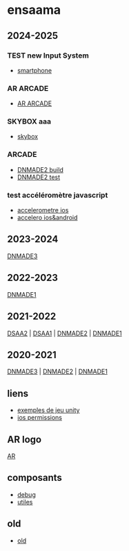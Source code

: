 # ensaama

## 2024-2025

### TEST new Input System
- [smartphone](./2025/TESTS/newinputsystem/index.html)

### AR ARCADE
* [AR ARCADE](./2025/DNMADE2/AR_ARCADE/README.md)

### SKYBOX aaa
* [skybox](./2025/DNMADE2/skybox/README.md)

### ARCADE
* [DNMADE2 build](./2025/DNMADE2/Builds/README.md)
* [DNMADE2 test](./2025/DNMADE2/Tests/README.md)

### test accéléromètre javascript
* [accelerometre ios](./tests/accelerometre/test_accelero_ios.html)
* [accelero ios&android](./tests/accelerometre/test_accelero_ios-android.html)

## 2023-2024
[DNMADE3](./2024/DNMADE3/aframe_new/README.md)

## 2022-2023
[DNMADE1](./2023/DNMADE1/README.md)

## 2021-2022
[DSAA2](https://eminet666.github.io/ensaama/2022/dsaa2/)
| [DSAA1](https://eminet666.github.io/ensaama/2022/dsaa1/)
| [DNMADE2](https://eminet666.github.io/ensaama/2022/dnmade2/)
| [DNMADE1](https://eminet666.github.io/ensaama/2022/dnmade1/)

## 2020-2021
[DNMADE3](https://eminet666.github.io/ensaama/2021/dnmade3/)
| [DNMADE2](https://eminet666.github.io/ensaama/2021/dnmade2/)
| [DNMADE1](https://eminet666.github.io/ensaama/2021/dnmade1/)

## liens 
* [exemples de jeu unity](https://github.com/proyecto26/awesome-unity)
* [ios permissions](https://dev.to/li/how-to-requestpermission-for-devicemotion-and-deviceorientation-events-in-ios-13-46g2)

## AR logo
[AR](./AR_logo/README.md)

## composants
<!-- * [nft](https://eminet666.github.io/ensaama/AR_logo/) -->
* [debug](./components/debug/)
* [utiles](./components/utiles/)

## old
* [old](./old/)